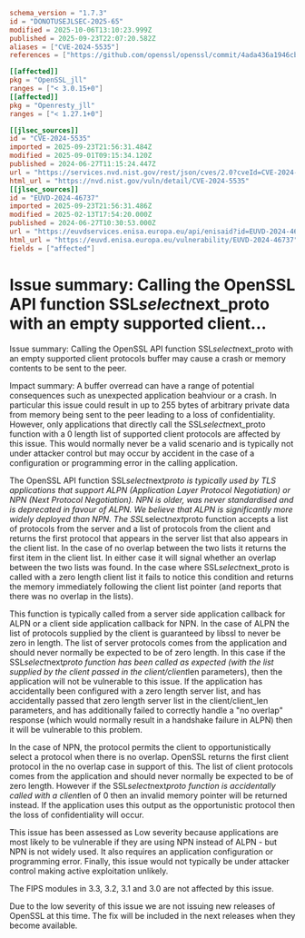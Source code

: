 ```toml
schema_version = "1.7.3"
id = "DONOTUSEJLSEC-2025-65"
modified = 2025-10-06T13:10:23.999Z
published = 2025-09-23T22:07:20.582Z
aliases = ["CVE-2024-5535"]
references = ["https://github.com/openssl/openssl/commit/4ada436a1946cbb24db5ab4ca082b69c1bc10f37", "https://github.com/openssl/openssl/commit/99fb785a5f85315b95288921a321a935ea29a51e", "https://github.com/openssl/openssl/commit/cf6f91f6121f4db167405db2f0de410a456f260c", "https://github.com/openssl/openssl/commit/e86ac436f0bd54d4517745483e2315650fae7b2c", "https://github.openssl.org/openssl/extended-releases/commit/9947251413065a05189a63c9b7a6c1d4e224c21c", "https://github.openssl.org/openssl/extended-releases/commit/b78ec0824da857223486660177d3b1f255c65d87", "https://www.openssl.org/news/secadv/20240627.txt", "http://www.openwall.com/lists/oss-security/2024/06/27/1", "http://www.openwall.com/lists/oss-security/2024/06/28/4", "http://www.openwall.com/lists/oss-security/2024/08/15/1", "https://github.com/openssl/openssl/commit/4ada436a1946cbb24db5ab4ca082b69c1bc10f37", "https://github.com/openssl/openssl/commit/99fb785a5f85315b95288921a321a935ea29a51e", "https://github.com/openssl/openssl/commit/cf6f91f6121f4db167405db2f0de410a456f260c", "https://github.com/openssl/openssl/commit/e86ac436f0bd54d4517745483e2315650fae7b2c", "https://github.openssl.org/openssl/extended-releases/commit/9947251413065a05189a63c9b7a6c1d4e224c21c", "https://github.openssl.org/openssl/extended-releases/commit/b78ec0824da857223486660177d3b1f255c65d87", "https://security.netapp.com/advisory/ntap-20240712-0005/", "https://www.openssl.org/news/secadv/20240627.txt"]

[[affected]]
pkg = "OpenSSL_jll"
ranges = ["< 3.0.15+0"]
[[affected]]
pkg = "Openresty_jll"
ranges = ["< 1.27.1+0"]

[[jlsec_sources]]
id = "CVE-2024-5535"
imported = 2025-09-23T21:56:31.484Z
modified = 2025-09-01T09:15:34.120Z
published = 2024-06-27T11:15:24.447Z
url = "https://services.nvd.nist.gov/rest/json/cves/2.0?cveId=CVE-2024-5535"
html_url = "https://nvd.nist.gov/vuln/detail/CVE-2024-5535"
[[jlsec_sources]]
id = "EUVD-2024-46737"
imported = 2025-09-23T21:56:31.486Z
modified = 2025-02-13T17:54:20.000Z
published = 2024-06-27T10:30:53.000Z
url = "https://euvdservices.enisa.europa.eu/api/enisaid?id=EUVD-2024-46737"
html_url = "https://euvd.enisa.europa.eu/vulnerability/EUVD-2024-46737"
fields = ["affected"]
```

# Issue summary: Calling the OpenSSL API function SSL*select*next_proto with an empty supported client...

Issue summary: Calling the OpenSSL API function SSL*select*next_proto with an empty supported client protocols buffer may cause a crash or memory contents to be sent to the peer.

Impact summary: A buffer overread can have a range of potential consequences such as unexpected application beahviour or a crash. In particular this issue could result in up to 255 bytes of arbitrary private data from memory being sent to the peer leading to a loss of confidentiality. However, only applications that directly call the SSL*select*next_proto function with a 0 length list of supported client protocols are affected by this issue. This would normally never be a valid scenario and is typically not under attacker control but may occur by accident in the case of a configuration or programming error in the calling application.

The OpenSSL API function SSL*select*next*proto is typically used by TLS applications that support ALPN (Application Layer Protocol Negotiation) or NPN (Next Protocol Negotiation). NPN is older, was never standardised and is deprecated in favour of ALPN. We believe that ALPN is significantly more widely deployed than NPN. The SSL*select*next*proto function accepts a list of protocols from the server and a list of protocols from the client and returns the first protocol that appears in the server list that also appears in the client list. In the case of no overlap between the two lists it returns the first item in the client list. In either case it will signal whether an overlap between the two lists was found. In the case where SSL*select*next_proto is called with a zero length client list it fails to notice this condition and returns the memory immediately following the client list pointer (and reports that there was no overlap in the lists).

This function is typically called from a server side application callback for ALPN or a client side application callback for NPN. In the case of ALPN the list of protocols supplied by the client is guaranteed by libssl to never be zero in length. The list of server protocols comes from the application and should never normally be expected to be of zero length. In this case if the SSL*select*next*proto function has been called as expected (with the list supplied by the client passed in the client/client*len parameters), then the application will not be vulnerable to this issue. If the application has accidentally been configured with a zero length server list, and has accidentally passed that zero length server list in the client/client_len parameters, and has additionally failed to correctly handle a "no overlap" response (which would normally result in a handshake failure in ALPN) then it will be vulnerable to this problem.

In the case of NPN, the protocol permits the client to opportunistically select a protocol when there is no overlap. OpenSSL returns the first client protocol in the no overlap case in support of this. The list of client protocols comes from the application and should never normally be expected to be of zero length. However if the SSL*select*next*proto function is accidentally called with a client*len of 0 then an invalid memory pointer will be returned instead. If the application uses this output as the opportunistic protocol then the loss of confidentiality will occur.

This issue has been assessed as Low severity because applications are most likely to be vulnerable if they are using NPN instead of ALPN - but NPN is not widely used. It also requires an application configuration or programming error. Finally, this issue would not typically be under attacker control making active exploitation unlikely.

The FIPS modules in 3.3, 3.2, 3.1 and 3.0 are not affected by this issue.

Due to the low severity of this issue we are not issuing new releases of OpenSSL at this time. The fix will be included in the next releases when they become available.

